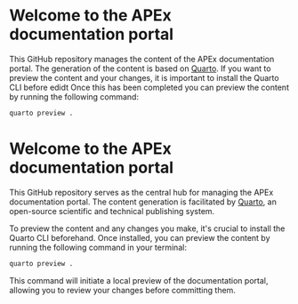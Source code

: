 # Welcome to the APEx documentation portal

This GitHub repository manages the content of the APEx documentation portal.
The generation of the content is based on [Quarto](https://quarto.org/).
If you want to preview the content and your changes, it is important to install the Quarto CLI before edidt
Once this has been completed you can preview the content by running the following command:

```bash
quarto preview .
```

# Welcome to the APEx documentation portal

This GitHub repository serves as the central hub for managing the APEx documentation portal. 
The content generation is facilitated by [Quarto](https://quarto.org/), an open-source scientific and technical publishing system.

To preview the content and any changes you make, it's crucial to install the Quarto CLI beforehand. 
Once installed, you can preview the content by running the following command in your terminal:

```bash
quarto preview .
```

This command will initiate a local preview of the documentation portal, allowing you to review your changes before committing them.